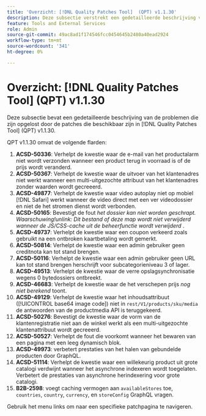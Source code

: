 ```yaml
---
title: 'Overzicht: [!DNL Quality Patches Tool]  (QPT) v1.1.30'
description: Deze subsectie verstrekt een gedetailleerde beschrijving van de kwesties die door de flarden beschikbaar in  [!DNL Quality Patches Tool]  (QPT) v1.1.30 worden bevestigd.
feature: Tools and External Services
role: Admin
source-git-commit: 49ac8ad1f174546fcc0454645b2480a40ead2924
workflow-type: tm+mt
source-wordcount: '341'
ht-degree: 0%

---
```


# Overzicht: [!DNL Quality Patches Tool] (QPT) v1.1.30

Deze subsectie bevat een gedetailleerde beschrijving van de problemen die zijn opgelost door de patches die beschikbaar zijn in [!DNL Quality Patches Tool] (QPT) v1.1.30.

QPT v1.1.30 omvat de volgende flarden:

1. **ACSD-50336**: Verhelpt de kwestie waar de e-mail van het productalarm niet wordt verzonden wanneer een product terug in voorraad is of de prijs wordt veranderd.
1. **ACSD-50367**: Verhelpt de kwestie waar de uitvoer van het klantenadres niet werkt wanneer een multi-uitgezochte attribuut van het klantenadres zonder waarden wordt gecreeerd.
1. **ACSD-49877**: Verhelpt de kwestie waar video autoplay niet op mobiel [!DNL Safari] werkt wanneer de video direct met een ver videodossier en niet de het stromen dienst wordt verbonden.
1. **ACSD-50165**: Bevestigt de fout *het dossier kan niet worden geschrapt. Waarschuwing!unlink: Dit bestand of deze map wordt niet verwijderd wanneer de JS/CSS-cache uit de beheerfunctie wordt verwijderd* .
1. **ACSD-49737**: Verhelpt de kwestie waar een coupon verkeerd zoals gebruikt na een ontbroken kaartbetaling wordt gemerkt.
1. **ACSD-50814**: Verhelpt de kwestie waar een admin gebruiker geen creditnota kan tot stand brengen.
1. **ACSD-50116**: Verhelpt de kwestie waar een admin gebruiker geen URL kan tot stand brengen herschrijft voor subcategorieniveau 3 of lager.
1. **ACSD-49513**: Verhelpt de kwestie waar de verre opslagsynchronisatie wegens 0 bytedossiers ontbreekt.
1. **ACSD-46683**: Verhelpt de kwestie waar de het verschepen prijs *nog niet berekend* toont.
1. **ACSD-49129**: Verhelpt de kwestie waar het inhoudsattribuut ([!UICONTROL base64 image code]) niet in `rest/V1/products/sku/media` de antwoorden van de productmedia API is teruggekeerd.
1. **ACSD-50276**: Bevestigt de kwestie waar de vorm van de klantenregistratie niet aan de winkel werkt als een multi-uitgezochte klantenattribuut wordt gecreeerd.
1. **ACSD-50527**: Verhelpt de fout die voorkomt wanneer het bewaren van een pagina met een leeg dynamisch blok.
1. **ACSD-49973**: verbetert prestaties van het halen van gebundelde producten door GraphQL.
1. **ACSD-51114**: Verhelpt de kwestie waar een willekeurig product uit grote catalogi verdwijnt wanneer het asynchrone indexeren wordt toegelaten. Verbetert de prestaties van asynchrone herindexering voor grote catalogi.
1. **B2B-2598**: voegt caching vermogen aan `availableStores` toe, `countries`, `country`, `currency`, en `storeConfig` GraphQL vragen.

Gebruik het menu links om naar een specifieke patchpagina te navigeren.
